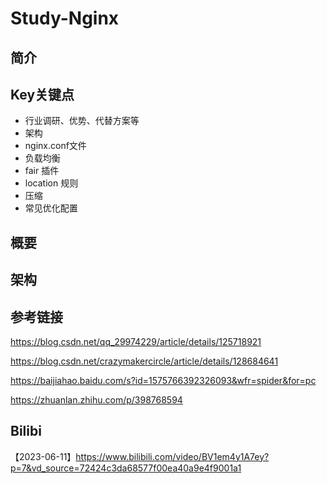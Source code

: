 # Study-Nginx  #
## 简介





## Key关键点

- 行业调研、优势、代替方案等
- 架构
- nginx.conf文件
- 负载均衡
- fair 插件
- location 规则
- 压缩
- 常见优化配置 





## **概要** 



## **架构** 



## 参考链接

https://blog.csdn.net/qq_29974229/article/details/125718921

https://blog.csdn.net/crazymakercircle/article/details/128684641

 https://baijiahao.baidu.com/s?id=1575766392326093&wfr=spider&for=pc

https://zhuanlan.zhihu.com/p/398768594



## Bilibi

【2023-06-11】https://www.bilibili.com/video/BV1em4y1A7ey?p=7&vd_source=72424c3da68577f00ea40a9e4f9001a1